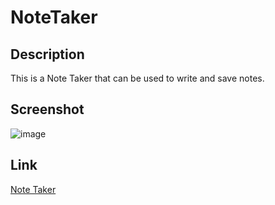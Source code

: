# NoteTaker

## Description

This is a Note Taker that can be used to write and save notes.

## Screenshot

![image](./assets/images/Screenshot.png)

## Link

<a href=https://github.com/shobannah/NoteTaker.git> Note Taker